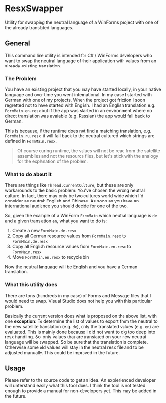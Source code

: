 # ResxSwapper
Utility for swapping the neutral language of a WinForms project with one of the already translated languages.

## General

This command line utility is intended for C# / WinForms developers who want to swap the neutral language of their application with values from an already existing translation.

### The Problem

You have an existing project that you may have started locally, in your native language and over time you went international. In my case I started with German with one of my projects. When the project got friction I soon regretted not to have started with English. I had an English translation e.g. `FormMain.en.resx` but if the app was started in an environment where no direct translation was avaiable (e.g. Russian) the app would fall back to German.

This is because, if the runtime does not find a matching translation, e.g. `FormMain.ru.resx`, it will fall back to the neutral cultured which strings are defined in `FormMain.resx`.

> Of course during runtime, the values will not be read from the satellite assemblies and not the resource files, but let's stick with the analogy for the explanation of the problem.

### What to do about it ###

There are things like `Thread.CurrentCulture`, but these are only workarounds to the basic problem: You've chosen the wrong neutral culture. In fact, there may only be two cultures world wide which I'd consider as neutral: English and Chinese. As soon as you have an international audience you should decide for one of the two.

So, given the example of a WinForm `FormMain` which neutral language is `de` and a given translation `en`, what you want to do is:

1. Create a new `FormMain.de.resx`
2. Copy all German resource values from `FormMain.resx` to `FormMain.de.resx`
3. Copy all English resource values from `FormMain.en.resx` to `FormMain.resx`
4. Move `FormMain.en.resx` to recycle bin

Now the neutral language will be English and you have a German translation.

### What this utility does ###

There are tons (hundreds in my case) of Forms and Message files that I would need to swap. Visual Studio does not help you with this particular problem.

Basically the current version does what is proposed on the above list, with one **exception**: To determine the list of values to export from the neutral to the new satellite translation (e.g. `de`), only the translated values (e.g. `en`) are evaluated. 
This is mainly done because I did not want to dig too deep into resx handling. So, only values that are translated on your new neutral language will be swapped. So be sure that the translation is complete. Otherwise some old values will stay in the neutral resx file and to be adjusted manually. 
This could be improved in the future.  


## Usage ##

Please refer to the source code to get an idea. An expierienced developer will unterstand easily what this tool does. I think the tool is not tested enough to provide a manual for non-developers yet. This may be added in the future.